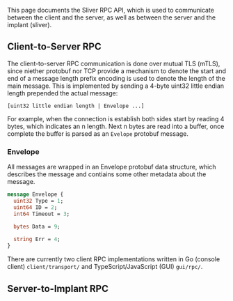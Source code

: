 This page documents the Sliver RPC API, which is used to communicate between the client and the server, as well as between the server and the implant (sliver).

## Client-to-Server RPC

The client-to-server RPC communication is done over mutual TLS (mTLS), since niether protobuf nor TCP provide a mechanism to denote the start and end of a message length prefix encoding is used to denote the length of the main message. This is implemented by sending a 4-byte uint32 little endian length prepended the actual message:

`[uint32 little endian length | Envelope ...]`

For example, when the connection is establish both sides start by reading 4 bytes, which indicates an n length. Next n bytes are read into a buffer, once complete the buffer is parsed as an `Evelope` protobuf message.

### Envelope

All messages are wrapped in an Envelope protobuf data structure, which describes the message and contiains some other metadata about the message.

```protobuf
message Envelope {
  uint32 Type = 1;
  uint64 ID = 2;
  int64 Timeout = 3;
  
  bytes Data = 9;

  string Err = 4;
}
```

There are currently two client RPC implementations written in Go (console client) `client/transport/` and TypeScript/JavaScript (GUI) `gui/rpc/`.

## Server-to-Implant RPC




